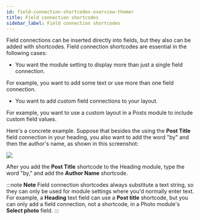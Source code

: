 ```yaml
---
id: field-connection-shortcodes-overview-themer
title: Field connection shortcodes
sidebar_label: Field connection shortcodes
---
```


Field connections can be inserted directly into fields, but they also can be added with shortcodes. Field connection shortcodes are essential in the following cases:

  * You want the module setting to display more than just a single field connection.

  For example, you want to add some text or use more than one field connection.

  * You want to add custom field connections to your layout.

  For example, you want to use a custom layout in a Posts module to include custom field values.

Here's a concrete example. Suppose that besides the using the **Post Title** field connection in your heading, you also want to add the word "by" and then the author's name, as shown in this screenshot:

![](/img/field-connection-shortcodes-overview-themer-e6998ce8.jpg)

After you add the **Post Title** shortcode to the Heading module, type the word "by," and add the **Author Name** shortcode.

:::note **Note**
Field connection shortcodes always substitute a text string, so they can only be used for module settings where you'd normally enter text. For example, a **Heading**  text field can use a **Post title** shortcode, but you can only add a field connection, not a shortcode, in a Photo module's **Select photo** field.
:::
